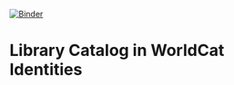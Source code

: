 [![Binder](https://mybinder.org/badge_logo.svg)](https://mybinder.org/v2/gh/Wences91/library_catalog_wi/master/?urlpath=lab/tree/index.ipynb)
# Library Catalog in WorldCat Identities
